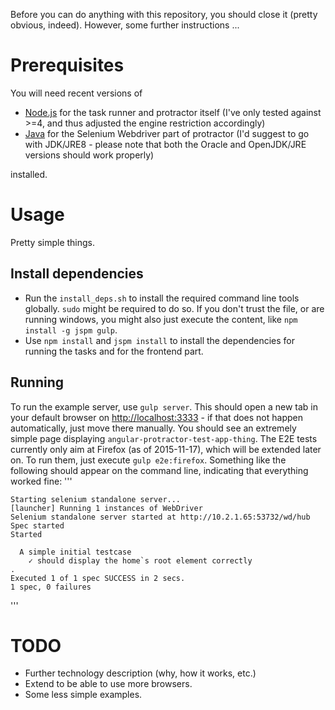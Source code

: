 Before you can do anything with this repository, you should close it (pretty obvious, indeed). 
However, some further instructions ...

Prerequisites
===============
You will need recent versions of 

* [Node.js](https://nodejs.org) for the task runner and protractor itself (I've only tested against >=4, and thus adjusted the engine restriction accordingly)
* [Java](http://www.oracle.com/technetwork/java/javase/downloads/jre8-downloads-2133155.html) for the Selenium Webdriver part of protractor (I'd suggest to go with JDK/JRE8 - please note that both the Oracle and OpenJDK/JRE versions should work properly)

installed.

Usage
=====
Pretty simple things.

Install dependencies
--------------------
* Run the `install_deps.sh` to install the required command line tools globally. `sudo` might be required to do so. If you don't trust the file, or are running windows, you might also just execute the content, like `npm install -g jspm gulp`.
* Use `npm install` and `jspm install` to install the dependencies for running the tasks and for the frontend part.

Running
-------
To run the example server, use `gulp server`. This should open a new tab in your default browser on [http://localhost:3333](http://localhost:3333) - if that does not happen automatically, just move there manually. You should see an extremely simple page displaying `angular-protractor-test-app-thing`.
The E2E tests currently only aim at Firefox (as of 2015-11-17), which will be extended later on. To run them, just execute `gulp e2e:firefox`. Something like the following should appear on the command line, indicating that everything worked fine:
'''

    Starting selenium standalone server...
    [launcher] Running 1 instances of WebDriver
    Selenium standalone server started at http://10.2.1.65:53732/wd/hub
    Spec started
    Started
    
      A simple initial testcase
        ✓ should display the home`s root element correctly
    .
    Executed 1 of 1 spec SUCCESS in 2 secs.
    1 spec, 0 failures
    
'''

TODO
====
* Further technology description (why, how it works, etc.)
* Extend to be able to use more browsers.
* Some less simple examples.